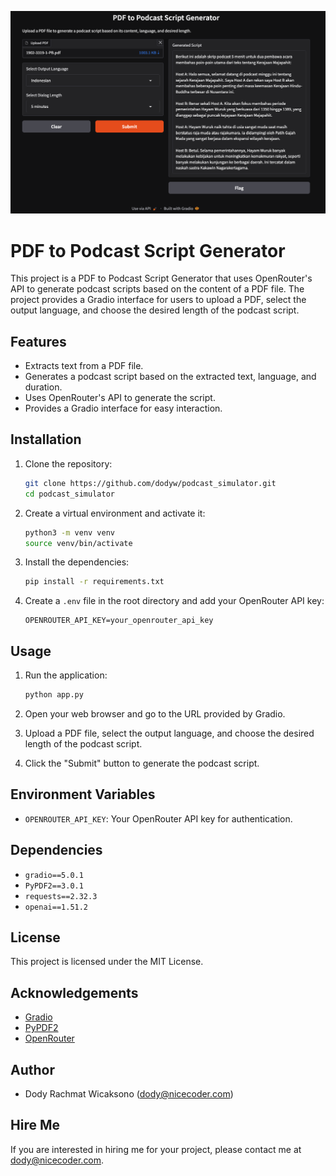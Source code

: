 ![Podcast script generator](ss/01.png)

# PDF to Podcast Script Generator

This project is a PDF to Podcast Script Generator that uses OpenRouter's API to generate podcast scripts based on the content of a PDF file. The project provides a Gradio interface for users to upload a PDF, select the output language, and choose the desired length of the podcast script.

## Features

- Extracts text from a PDF file.
- Generates a podcast script based on the extracted text, language, and duration.
- Uses OpenRouter's API to generate the script.
- Provides a Gradio interface for easy interaction.

## Installation

1. Clone the repository:
   ```bash
   git clone https://github.com/dodyw/podcast_simulator.git
   cd podcast_simulator
   ```

2. Create a virtual environment and activate it:
   ```bash
   python3 -m venv venv
   source venv/bin/activate
   ```

3. Install the dependencies:
   ```bash
   pip install -r requirements.txt
   ```

4. Create a `.env` file in the root directory and add your OpenRouter API key:
   ```env
   OPENROUTER_API_KEY=your_openrouter_api_key
   ```

## Usage

1. Run the application:
   ```bash
   python app.py
   ```

2. Open your web browser and go to the URL provided by Gradio.

3. Upload a PDF file, select the output language, and choose the desired length of the podcast script.

4. Click the "Submit" button to generate the podcast script.

## Environment Variables

- `OPENROUTER_API_KEY`: Your OpenRouter API key for authentication.

## Dependencies

- `gradio==5.0.1`
- `PyPDF2==3.0.1`
- `requests==2.32.3`
- `openai==1.51.2`

## License

This project is licensed under the MIT License. 

## Acknowledgements

- [Gradio](https://gradio.app/)
- [PyPDF2](https://pypi.org/project/PyPDF2/)
- [OpenRouter](https://openrouter.ai/)

## Author

- Dody Rachmat Wicaksono (dody@nicecoder.com)

## Hire Me

If you are interested in hiring me for your project, please contact me at dody@nicecoder.com.


